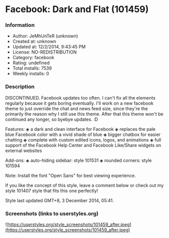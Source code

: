 # Facebook: Dark and Flat (101459)

### Information
- Author: JeMhUnTeR (unknown)
- Created at: unknown
- Updated at: 12/2/2014, 9:43:45 PM
- License: NO-REDISTRIBUTION
- Category: facebook
- Rating: undefined
- Total installs: 7539
- Weekly installs: 0


### Description
DISCONTINUED. Facebook updates too often. I can't fix all the elements regularly because it gets boring eventually. I'll work on a new facebook theme to just override the chat and news feed size, since they're the primarily the reason why I still use this theme. After that this theme won't be continued any longer, so byebye updates. :D

Features:
◈ a dark and clean interface for Facebook
◈ replaces the pale blue Facebook color with a vivid shade of blue
◈ bigger chatbox for easier chatting
◈ complete with custom edited icons, logos, and animations
◈ full support of the Facebook Help Center and Facebook Like/Share widgets on external websites

Add-ons:
◈ auto-hiding sidebar: style 101531
◈ rounded corners: style 101594

Note: Install the font "Open Sans" for best viewing experience.

If you like the concept of this style, leave a comment below or check out my style 101407 style that fits this one perfectly!

Style last updated GMT+8, 3 December 2014, 05:41.


### Screenshots (links to userstyles.org)
![https://userstyles.org/style_screenshots/101459_after.jpeg](https://userstyles.org/style_screenshots/101459_after.jpeg)


